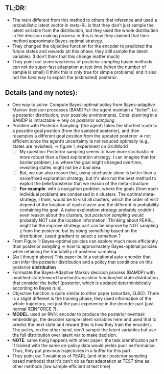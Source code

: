 ## TL;DR:
- The main different from this method to others that inference and used a probabilistic latent vector in meta-RL is that they don't just sample the latent variable from the distribution, but they used the whole distribution in the decision making process => this is how they claimed that their method approximate Bayes-optimal strategy.
- They changed the objective function for the encoder to predicted the future states and rewards (at this phase, they still sample the latent variable). (I don't think that this change matter much)
- They point out some weakness of *posterior sampling* based methods: can not do super-fast adaptation at test time (when the number of sample is small) (I think this is only true for simple problems) and it also not the *best* way to exploit the (estimated) posterior.

## Details (and my notes):
- One way to solve: Compute Bayes-optimal policy from Bayes-adaptive Markov decision processes (BAMDPs): the agent maintain a "belief", i.e. a posterior distribution, over possible environments. Cons: planning in a BAMDP is intractable => rely on *posterior sampling*.
- Problem with Posterior Sampling: (the agent) takes the shortest route to  a possible goal position (from the sampled posterior), and then resamples a different goal position from the updated posterior => not efficient since the agent’s uncertainty is not reduced optimally (e.g., states are revisited). => figure 1, experiment on GridWorld
  - [ ] My question: Posterior sampling seems to have more stochastic => more robust than a fixed exploration strategy. I can imagine that for harder problem, i.e. where the goal might changed overtime, revisiting states might not be a bad idea.   
  - [ ] But, we can also reason that, using stochastic alone is better than a naive/fixed exploration strategy, but it's also not the best method to exploit the belief/posterior that we reason of the meta-structure.
  - [ ] **For example**: with a navigation problem, where the goals (from each individual problem) are condensed in n clusters. The optimal meta-strategy, I think, would be to visit all clusters, which the order of visit depend of the location of each cluster and the different in probability containing the goal. A naive exploration strategy probably couldn't even reason about the clusters, but *posterior sampling* would probably NOT use the location information. Thinking about PEARL, might be the improve strategy part can be improve by NOT sampling z from the posterior, but by *doing something* based on the distribution. (used gradient to select z somehow ?
- From Figure 1:  Bayes-optimal policies can explore much more efficiently than posterior sampling => how to approximately Bayes-optimal policies while retaining the tractability of posterior sampling.
- (As I thought above) This paper build  a variational auto-encoder that can infer the posterior distribution and a policy that  conditions on this posterior **distribution**
- Formulate the Bayes-Adaptive Markov decision process (BAMDP) with modified state/reward function/transistion function/init state distribution that consider the belief (posterior, which is updated deterministically according to Bayes rule).
- Objective function is quite similar to other paper (amortize, ELBO). There is a slight different is the training phase, they used information of the whole trajectory, not just the past experience in the decoder part (just normal REINFORCE ?).
- **MODEL**: used an RNN: encoder to produce the posterior overtask embeddings, the decoder sample latent variables here and used that to predict the next state and reward (this is how they train the encoder). The policy, on the other hand, don't sample the latent variables but use the full distribution over latent var to make decision.
- **NOTE**: same thing happens with other paper: the task identification part if trained with the same on-policy data would yields poor performance. Thus, they put previous trajectories in a buffer for this part.
- They point out 1 weakness of PEARL (and other posterior sampling based methods) that it's can't do as fast adaptation at TEST time as other methods (low sample efficient at test time)
